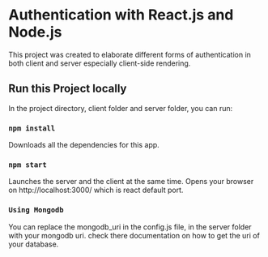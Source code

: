 # Authentication with React.js and Node.js

This project was created to elaborate different forms of authentication in both client and server especially client-side rendering.

## Run this Project locally

In the project directory, client folder and server folder, you can run:

### `npm install`

Downloads all the dependencies for this app.

### `npm start`

Launches the server and the client at the same time.
Opens your browser on http://localhost:3000/ which is react default port.

### `Using Mongodb`

You can replace the mongodb_uri in the config.js file, in the server folder with your mongodb uri.
check there documentation on how to get the uri of your database.
